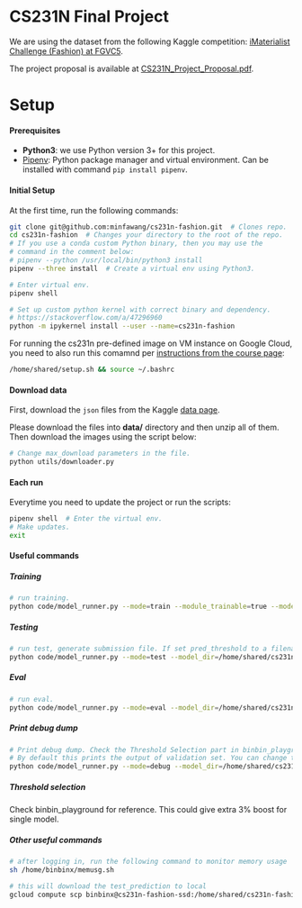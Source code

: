 # CS231N Final Project

We are using the dataset from the following Kaggle competition: [iMaterialist Challenge (Fashion) at FGVC5](https://www.kaggle.com/c/imaterialist-challenge-fashion-2018/).

The project proposal is available at [CS231N_Project_Proposal.pdf](./CS231N_Project_Proposal.pdf).

# Setup

#### Prerequisites

* **Python3**: we use Python version 3+ for this project.
* [Pipenv](https://github.com/pypa/pipenv): Python package manager and virtual environment. Can be installed with command `pip install pipenv`.

#### Initial Setup

At the first time, run the following commands:

```bash
git clone git@github.com:minfawang/cs231n-fashion.git  # Clones repo.
cd cs231n-fashion  # Changes your directory to the root of the repo.
# If you use a conda custom Python binary, then you may use the
# command in the comment below:
# pipenv --python /usr/local/bin/python3 install
pipenv --three install  # Create a virtual env using Python3.

# Enter virtual env.
pipenv shell

# Set up custom python kernel with correct binary and dependency.
# https://stackoverflow.com/a/47296960
python -m ipykernel install --user --name=cs231n-fashion
```

For running the cs231n pre-defined image on VM instance on Google Cloud, you need to also run this comamnd per [instructions from the course page](http://cs231n.github.io/gce-tutorial/):

```bash
/home/shared/setup.sh && source ~/.bashrc
```

#### Download data

First, download the `json` files from the Kaggle [data page](https://www.kaggle.com/c/imaterialist-challenge-fashion-2018/data).

Please download the files into **data/** directory and then unzip all of them. Then download the images using the script below:

```bash
# Change max_download parameters in the file.
python utils/downloader.py
```

#### Each run

Everytime you need to update the project or run the scripts:

```bash
pipenv shell  # Enter the virtual env.
# Make updates.
exit
```


#### Useful commands

##### Training


```bash
# run training.
python code/model_runner.py --mode=train --module_trainable=true --model_dir=/home/shared/cs231n-fashion/model_dir/baseline2/ 
```

##### Testing
```bash
# run test, generate submission file. If set pred_threshold to a filename, then use per class threshold.
python code/model_runner.py --mode=test --model_dir=/home/shared/cs231n-fashion/model_dir/baseline2/ --pred_threshold=0.8
```

##### Eval
```bash
# run eval.
python code/model_runner.py --mode=eval --model_dir=/home/shared/cs231n-fashion/model_dir/baseline2/ --eval_thresholds=0.3;0.5;0.7;0.75;0.8;0.85;0.9
```

##### Print debug dump
```bash
# Print debug dump. Check the Threshold Selection part in binbin_playground for reference.
# By default this prints the output of validation set. You can change this behavior in model_runner.py
python code/model_runner.py --mode=debug --model_dir=/home/shared/cs231n-fashion/model_dir/baseline2/ --debug_dump_file=model_dir/baseline2/debug_dump.csv
```

##### Threshold selection
Check binbin_playground for reference. This could give extra 3% boost for single model.

##### Other useful commands
```bash
# after logging in, run the following command to monitor memory usage
sh /home/binbinx/memusg.sh
```

```bash
# this will download the test_prediction to local
gcloud compute scp binbinx@cs231n-fashion-ssd:/home/shared/cs231n-fashion/submission/test_prediction.csv .
```


